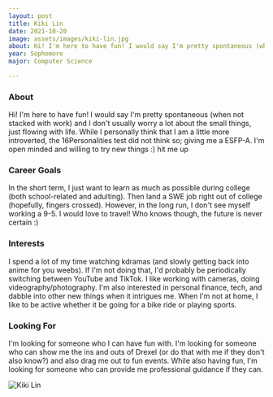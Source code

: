 ```yaml
---
layout: post
title: Kiki Lin 
date: 2021-10-20
image: assets/images/kiki-lin.jpg
about: Hi! I'm here to have fun! I would say I'm pretty spontaneous (when not stacked with work) and I don't usually worry a lot about the small things, just flowing with life. While I personally think that I am a little more introverted, the 16Personalities test did not think so; giving me a ESFP-A.  I'm open minded and willing to try new things :) hit me up
year: Sophomore
major: Computer Science

---
```


### About

Hi! I'm here to have fun! I would say I'm pretty spontaneous (when not stacked with work) and I don't usually worry a lot about the small things, just flowing with life. While I personally think that I am a little more introverted, the 16Personalities test did not think so; giving me a ESFP-A.  I'm open minded and willing to try new things :) hit me up

### Career Goals

In the short term, I just want to learn as much as possible during college (both school-related and adulting). Then land a SWE job right out of college (hopefully, fingers crossed). However, in the long run, I don't see myself working a 9-5. I would love to travel! Who knows though, the future is never certain :)

### Interests

I spend a lot of my time watching kdramas (and slowly getting back into anime for you weebs). If I'm not doing that, I'd probably be periodically switching between YouTube and TikTok. I like working with cameras, doing videography/photography. I'm also interested in personal finance, tech, and dabble into other new things when it intrigues me. When I'm not at home, I like to be active whether it be going for a bike ride or playing sports. 

### Looking For

I'm looking for someone who I can have fun with. I'm looking for someone who can show me the ins and outs of Drexel (or do that with me if they don't also know?) and also drag me out to fun events. While also having fun, I'm looking for someone who can provide me professional guidance if they can. 

<div class="text-center my-5">
    <img src="{ ../kiki-lin.jpg | absolute_url }" alt="Kiki Lin" class="rounded post-img" />
</div>
